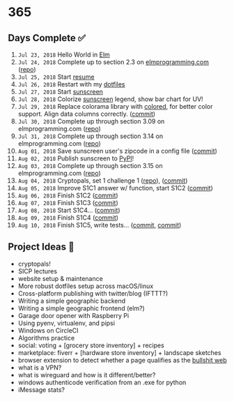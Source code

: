 # 365

## Days Complete ✅
001. `Jul 23, 2018` Hello World in [Elm](http://elm-lang.org/)
002. `Jul 24, 2018` Complete up to section 2.3 on [elmprogramming.com](https://elmprogramming.com) ([repo](https://github.com/jmillxyz/elmprogramming.com))
003. `Jul 25, 2018` Start [resume](https://gitlab.com/jmillxyz/resume)
004. `Jul 26, 2018` Restart with my [dotfiles](https://github.com/jmillxyz/dotfiles)
005. `Jul 27, 2018` Start [sunscreen](https://github.com/jmillxyz/sunscreen)
006. `Jul 28, 2018` Colorize [sunscreen](https://github.com/jmillxyz/sunscreen) legend, show bar chart for UV!
007. `Jul 29, 2018` Replace colorama library with [colored](https://pypi.org/project/colored/), for better color support.  Align data columns correctly. ([commit](https://github.com/jmillxyz/sunscreen/commit/858454c7528b1f7cf8f1b1fb138370953ed06005))
008. `Jul 30, 2018` Complete up through section 3.09 on elmprogramming.com ([repo](https://github.com/jmillxyz/elmprogramming.com))
009. `Jul 31, 2018` Complete up through section 3.14 on elmprogramming.com ([repo](https://github.com/jmillxyz/elmprogramming.com))
010. `Aug 01, 2018` Save sunscreen user's zipcode in a config file ([commit](https://github.com/jmillxyz/sunscreen/commit/db1e35cc74487e3c82313581b02d06ad3f888071))
011. `Aug 02, 2018` Publish sunscreen to [PyPI](https://pypi.org/project/sunscreen/)!
012. `Aug 03, 2018` Complete up through section 3.15 on elmprogramming.com ([repo](https://github.com/jmillxyz/elmprogramming.com))
013. `Aug 04, 2018` Cryptopals, set 1 challenge 1 ([repo](https://github.com/jmillxyz/cryptopals)), ([commit](https://github.com/jmillxyz/cryptopals/commit/289aa69db1846c85a4f5862c08a8c9053688c127))
014. `Aug 05, 2018` Improve S1C1 answer w/ function, start S1C2 ([commit](https://github.com/jmillxyz/cryptopals/commit/78341e369c8a32c670d599dc810bf8090e988a2f))
015. `Aug 06, 2018` Finish S1C2 ([commit](https://github.com/jmillxyz/cryptopals/commit/6b0616a42063659c93e197c74c5cbf2e67307a4b))
016. `Aug 07, 2018` Finish S1C3 ([commit](https://github.com/jmillxyz/cryptopals/commit/d5330b4a1db55e645c6c668e6382100374a69a1a))
017. `Aug 08, 2018` Start S1C4... ([commit](https://github.com/jmillxyz/cryptopals/commit/8baba9e177c34159ea51500716bc8ae405edf638))
018. `Aug 09, 2018` Finish S1C4 ([commit](https://github.com/jmillxyz/cryptopals/commit/10d1d285e7a9cf56a1ee24396831edbc0621e941))
019. `Aug 10, 2018` Finish S1C5, write tests... ([commit](https://github.com/jmillxyz/cryptopals/commit/36ff23578ac1fe4742a5ac73c8cb0917743dc338), [commit](https://github.com/jmillxyz/cryptopals/commit/b8b36be26070e8aea6056525d239673967d07f7e))

## Project Ideas 🤔
- cryptopals!
- SICP lectures
- website setup & maintenance
- More robust dotfiles setup across macOS/linux
- Cross-platform publishing with twitter/blog (IFTTT?)
- Writing a simple geographic backend
- Writing a simple geographic frontend (elm?)
- Garage door opener with Raspberry Pi
- Using pyenv, virtualenv, and pipsi
- Windows on CircleCI
- Algorithms practice
- social: voting + [grocery store inventory] + recipes
- marketplace: fiverr + [hardware store inventory] + landscape sketches
- browser extension to detect whether a page qualifies as the [bullshit
  web](https://pxlnv.com/blog/bullshit-web/)
- what is a VPN?
- what is wireguard and how is it different/better?
- windows authenticode verification from an .exe for python
- iMessage stats?
